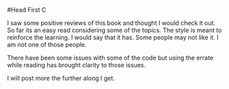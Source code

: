 #Head First C

I saw some positive reviews of this book and thought I would check it out. So far its an easy read considering some of the topics. The style is meant to reinforce the learning. I would say that it has. Some people may not like it. I am not one of those people.

There have been some issues with some of the code but using the errate while reading has brought clarity to those issues.

I will post more the further along I get.
